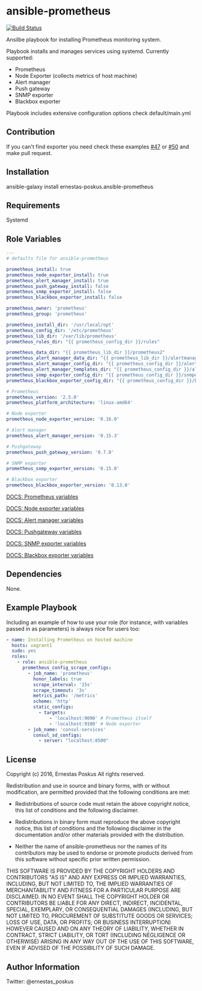 ansible-prometheus
=========

[![Build Status](https://travis-ci.org/ernestas-poskus/ansible-prometheus.svg?branch=master)](https://travis-ci.org/ernestas-poskus/ansible-prometheus)

Ansilbe playbook for installing Prometheus monitoring system.

Playbook installs and manages services using systemd. Currently supported:
  - Prometheus
  - Node Exporter (collects metrics of host machine)
  - Alert manager
  - Push gateway
  - SNMP exporter
  - Blackbox exporter

Playbook includes extensive configuration options check default/main.yml

Contribution
------------

If you can't find exporter you need check these examples
[#47](https://github.com/ernestas-poskus/ansible-prometheus/pull/47) or [#50](https://github.com/ernestas-poskus/ansible-prometheus/pull/50)
and make pull request.

Installation
------------

ansible-galaxy install ernestas-poskus.ansible-prometheus

Requirements
------------

Systemd

Role Variables
--------------

```yaml
---
# defaults file for ansible-prometheus

prometheus_install: true
prometheus_node_exporter_install: true
prometheus_alert_manager_install: true
prometheus_push_gateway_install: false
prometheus_snmp_exporter_install: false
prometheus_blackbox_exporter_install: false

prometheus_owner: 'prometheus'
prometheus_group: 'prometheus'

prometheus_install_dir: '/usr/local/opt'
prometheus_config_dir: '/etc/prometheus'
prometheus_lib_dir: '/var/lib/prometheus'
prometheus_rules_dir: "{{ prometheus_config_dir }}/rules"

prometheus_data_dir: "{{ prometheus_lib_dir }}/prometheus2"
prometheus_alert_manager_data_dir: "{{ prometheus_lib_dir }}/alertmanager"
prometheus_alert_manager_config_dir: "{{ prometheus_config_dir }}/alertmanager"
prometheus_alert_manager_templates_dir: "{{ prometheus_config_dir }}/alertmanager/templates"
prometheus_snmp_exporter_config_dir: "{{ prometheus_config_dir }}/snmpexporter"
prometheus_blackbox_exporter_config_dir: "{{ prometheus_config_dir }}/blackboxexporter"

# Prometheus
prometheus_version: '2.5.0'
prometheus_platform_architecture: 'linux-amd64'

# Node exporter
prometheus_node_exporter_version: '0.16.0'

# Alert manager
prometheus_alert_manager_version: '0.15.3'

# Pushgateway
prometheus_push_gateway_version: '0.7.0'

# SNMP exporter
prometheus_snmp_exporter_version: '0.15.0'

# Blackbox exporter
prometheus_blackbox_exporter_version: '0.13.0'
```

[DOCS: Prometheus variables](/docs/prometheus.md)

[DOCS: Node exporter variables](/docs/node_exporter.md)

[DOCS: Alert manager variables](/docs/alert_manager.md)

[DOCS: Pushgateway variables](/docs/push_gateway.md)

[DOCS: SNMP exporter variables](/docs/snmp_exporter.md)

[DOCS: Blackbox exporter variables](/docs/blackbox_exporter.md)

Dependencies
------------

None.

Example Playbook
----------------

Including an example of how to use your role (for instance, with variables passed in as parameters) is always nice for users too:

```yaml
- name: Installing Prometheus on hosted machine
  hosts: vagrant1
  sudo: yes
  roles:
    - role: ansible-prometheus
      prometheus_config_scrape_configs:
        - job_name: 'prometheus'
          honor_labels: true
          scrape_interval: '15s'
          scrape_timeout: '3s'
          metrics_path: '/metrics'
          scheme: 'http'
          static_configs:
            - targets:
                - 'localhost:9090' # Prometheus itself
                - 'localhost:9100' # Node exporter
        - job_name: 'consul-services'
          consul_sd_configs:
            - server: "localhost:8500"
```

License
-------

Copyright (c) 2016, Ernestas Poskus
All rights reserved.

Redistribution and use in source and binary forms, with or without
modification, are permitted provided that the following conditions are met:

* Redistributions of source code must retain the above copyright notice, this
  list of conditions and the following disclaimer.

* Redistributions in binary form must reproduce the above copyright notice,
  this list of conditions and the following disclaimer in the documentation
  and/or other materials provided with the distribution.

* Neither the name of ansible-prometheus nor the names of its
  contributors may be used to endorse or promote products derived from
  this software without specific prior written permission.

THIS SOFTWARE IS PROVIDED BY THE COPYRIGHT HOLDERS AND CONTRIBUTORS "AS IS"
AND ANY EXPRESS OR IMPLIED WARRANTIES, INCLUDING, BUT NOT LIMITED TO, THE
IMPLIED WARRANTIES OF MERCHANTABILITY AND FITNESS FOR A PARTICULAR PURPOSE ARE
DISCLAIMED. IN NO EVENT SHALL THE COPYRIGHT HOLDER OR CONTRIBUTORS BE LIABLE
FOR ANY DIRECT, INDIRECT, INCIDENTAL, SPECIAL, EXEMPLARY, OR CONSEQUENTIAL
DAMAGES (INCLUDING, BUT NOT LIMITED TO, PROCUREMENT OF SUBSTITUTE GOODS OR
SERVICES; LOSS OF USE, DATA, OR PROFITS; OR BUSINESS INTERRUPTION) HOWEVER
CAUSED AND ON ANY THEORY OF LIABILITY, WHETHER IN CONTRACT, STRICT LIABILITY,
OR TORT (INCLUDING NEGLIGENCE OR OTHERWISE) ARISING IN ANY WAY OUT OF THE USE
OF THIS SOFTWARE, EVEN IF ADVISED OF THE POSSIBILITY OF SUCH DAMAGE.

Author Information
------------------

Twitter: @ernestas_poskus
